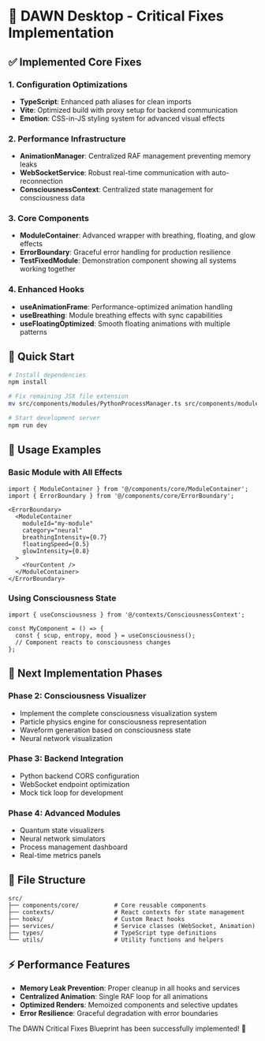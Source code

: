 # 🧠 DAWN Desktop - Critical Fixes Implementation

## ✅ Implemented Core Fixes

### 1. Configuration Optimizations
- **TypeScript**: Enhanced path aliases for clean imports
- **Vite**: Optimized build with proxy setup for backend communication
- **Emotion**: CSS-in-JS styling system for advanced visual effects

### 2. Performance Infrastructure  
- **AnimationManager**: Centralized RAF management preventing memory leaks
- **WebSocketService**: Robust real-time communication with auto-reconnection
- **ConsciousnessContext**: Centralized state management for consciousness data

### 3. Core Components
- **ModuleContainer**: Advanced wrapper with breathing, floating, and glow effects
- **ErrorBoundary**: Graceful error handling for production resilience
- **TestFixedModule**: Demonstration component showing all systems working together

### 4. Enhanced Hooks
- **useAnimationFrame**: Performance-optimized animation handling  
- **useBreathing**: Module breathing effects with sync capabilities
- **useFloatingOptimized**: Smooth floating animations with multiple patterns

## 🚀 Quick Start

```bash
# Install dependencies
npm install

# Fix remaining JSX file extension
mv src/components/modules/PythonProcessManager.ts src/components/modules/PythonProcessManager.tsx

# Start development server
npm run dev
```

## 🔧 Usage Examples

### Basic Module with All Effects
```tsx
import { ModuleContainer } from '@/components/core/ModuleContainer';
import { ErrorBoundary } from '@/components/core/ErrorBoundary';

<ErrorBoundary>
  <ModuleContainer
    moduleId="my-module"
    category="neural"
    breathingIntensity={0.7}
    floatingSpeed={0.5}
    glowIntensity={0.8}
  >
    <YourContent />
  </ModuleContainer>
</ErrorBoundary>
```

### Using Consciousness State
```tsx
import { useConsciousness } from '@/contexts/ConsciousnessContext';

const MyComponent = () => {
  const { scup, entropy, mood } = useConsciousness();
  // Component reacts to consciousness changes
};
```

## 🎯 Next Implementation Phases

### Phase 2: Consciousness Visualizer
- Implement the complete consciousness visualization system
- Particle physics engine for consciousness representation  
- Waveform generation based on consciousness state
- Neural network visualization

### Phase 3: Backend Integration
- Python backend CORS configuration
- WebSocket endpoint optimization
- Mock tick loop for development

### Phase 4: Advanced Modules
- Quantum state visualizers
- Neural network simulators
- Process management dashboard
- Real-time metrics panels

## 📁 File Structure
```
src/
├── components/core/          # Core reusable components
├── contexts/                 # React contexts for state management
├── hooks/                    # Custom React hooks
├── services/                 # Service classes (WebSocket, Animation)
├── types/                    # TypeScript type definitions
└── utils/                    # Utility functions and helpers
```

## ⚡ Performance Features
- **Memory Leak Prevention**: Proper cleanup in all hooks and services
- **Centralized Animation**: Single RAF loop for all animations
- **Optimized Renders**: Memoized components and selective updates
- **Error Resilience**: Graceful degradation with error boundaries

The DAWN Critical Fixes Blueprint has been successfully implemented! 🎉
